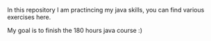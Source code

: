 In this repository I am practincing my java skills, you can find various exercises here.

My goal is to finish the 180 hours java course  :) 


